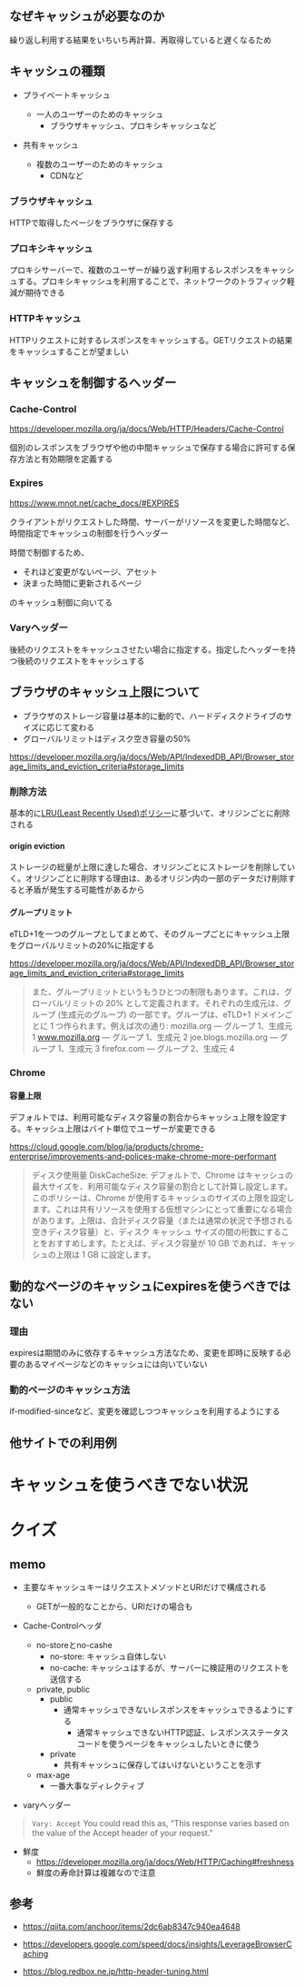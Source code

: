 ## なぜキャッシュが必要なのか

繰り返し利用する結果をいちいち再計算、再取得していると遅くなるため

## キャッシュの種類

- プライベートキャッシュ
  - 一人のユーザーのためのキャッシュ
    - ブラウザキャッシュ、プロキシキャッシュなど

- 共有キャッシュ
  - 複数のユーザーのためのキャッシュ
    - CDNなど

### ブラウザキャッシュ

HTTPで取得したページをブラウザに保存する

### プロキシキャッシュ

プロキシサーバーで、複数のユーザーが繰り返す利用するレスポンスをキャッシュする。プロキシキャッシュを利用することで、ネットワークのトラフィック軽減が期待できる

### HTTPキャッシュ

HTTPリクエストに対するレスポンスをキャッシュする。GETリクエストの結果をキャッシュすることが望ましい

## キャッシュを制御するヘッダー

### Cache-Control

https://developer.mozilla.org/ja/docs/Web/HTTP/Headers/Cache-Control

個別のレスポンスをブラウザや他の中間キャッシュで保存する場合に許可する保存方法と有効期限を定義する

### Expires

https://www.mnot.net/cache_docs/#EXPIRES

クライアントがリクエストした時間、サーバーがリソースを変更した時間など、時間指定でキャッシュの制御を行うヘッダー

時間で制御するため、
- それほど変更がないページ、アセット
- 決まった時間に更新されるページ

のキャッシュ制御に向いてる

### Varyヘッダー

後続のリクエストをキャッシュさせたい場合に指定する。指定したヘッダーを持つ後続のリクエストをキャッシュする

## ブラウザのキャッシュ上限について

- ブラウザのストレージ容量は基本的に動的で、ハードディスクドライブのサイズに応じて変わる
- グローバルリミットはディスク空き容量の50%

https://developer.mozilla.org/ja/docs/Web/API/IndexedDB_API/Browser_storage_limits_and_eviction_criteria#storage_limits

### 削除方法

基本的に[LRU(Least Recently Used)ポリシー](https://ja.wikipedia.org/wiki/Least_Recently_Used)に基づいて、オリジンごとに削除される

#### origin eviction

ストレージの総量が上限に達した場合、オリジンごとにストレージを削除していく。オリジンごとに削除する理由は、あるオリジン内の一部のデータだけ削除すると矛盾が発生する可能性があるから

#### グループリミット

eTLD+1を一つのグループとしてまとめて、そのグループごとにキャッシュ上限をグローバルリミットの20%に指定する

https://developer.mozilla.org/ja/docs/Web/API/IndexedDB_API/Browser_storage_limits_and_eviction_criteria#storage_limits

> また、グループリミットというもうひとつの制限もあります。これは、グローバルリミットの 20% として定義されます。それぞれの生成元は、グループ (生成元のグループ) の一部です。グループは、eTLD+1 ドメインごとに 1 つ作られます。例えば次の通り:
mozilla.org — グループ 1、生成元 1
www.mozilla.org — グループ 1、生成元 2
joe.blogs.mozilla.org — グループ 1、生成元 3
firefox.com — グループ 2、生成元 4

### Chrome

#### 容量上限

デフォルトでは、利用可能なディスク容量の割合からキャッシュ上限を設定する。キャッシュ上限はバイト単位でユーザーが変更できる

https://cloud.google.com/blog/ja/products/chrome-enterprise/improvements-and-polices-make-chrome-more-performant

> ディスク使用量 DiskCacheSize: デフォルトで、Chrome はキャッシュの最大サイズを、利用可能なディスク容量の割合として計算し設定します。このポリシーは、Chrome が使用するキャッシュのサイズの上限を設定します。これは共有リソースを使用する仮想マシンにとって重要になる場合があります。上限は、合計ディスク容量（または通常の状況で予想される空きディスク容量）と、ディスク キャッシュ サイズの間の桁数にすることをおすすめします。たとえば、ディスク容量が 10 GB であれば、キャッシュの上限は 1 GB に設定します。

## 動的なページのキャッシュにexpiresを使うべきではない

### 理由

expiresは期間のみに依存するキャッシュ方法なため、変更を即時に反映する必要のあるマイページなどのキャッシュには向いていない

### 動的ページのキャッシュ方法

if-modified-sinceなど、変更を確認しつつキャッシュを利用するようにする

## 他サイトでの利用例


# キャッシュを使うべきでない状況

# クイズ

## memo

- 主要なキャッシュキーはリクエストメソッドとURIだけで構成される
  - GETが一般的なことから、URIだけの場合も

- Cache-Controlヘッダ
  - no-storeとno-cashe
    - no-store: キャッシュ自体しない
    - no-cache: キャッシュはするが、サーバーに検証用のリクエストを送信する
  - private, public
    - public
      - 通常キャッシュできないレスポンスをキャッシュできるようにする
        - 通常キャッシュできないHTTP認証、レスポンスステータスコードを使うページをキャッシュしたいときに使う
    - private
      - 共有キャッシュに保存してはいけないということを示す
  - max-age
    - 一番大事なディレクティブ

- varyヘッダー

>`Vary: Accept`
You could read this as, “This response varies based on the value of the Accept header of your request.”

- 鮮度
  - https://developer.mozilla.org/ja/docs/Web/HTTP/Caching#freshness
  - 鮮度の寿命計算は複雑なので注意

## 参考

- https://qiita.com/anchoor/items/2dc6ab8347c940ea4648

- https://developers.google.com/speed/docs/insights/LeverageBrowserCaching

- https://blog.redbox.ne.jp/http-header-tuning.html
